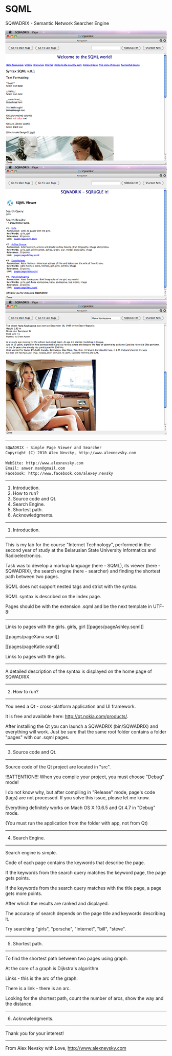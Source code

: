 # SQML
SQWADRIX - Semantic Network Searcher Engine

![alt Semantic Search Engine](images/SQWADRIX%20-%201.png "Semantic Search Engine")
![alt Semantic Search Engine](images/SQWADRIX%20-%202.png "Semantic Search Engine")
![alt Semantic Search Engine](images/SQWADRIX%20-%203.png "Semantic Search Engine")

*************************************************************************
    SQWADRIX - Simple Page Viewer and Searcher
    Copyright (C) 2010 Alex Nevsky, http://www.alexnevsky.com

    WebSite: http://www.alexnevsky.com
    Email: anwer.man@gmail.com
    Facebook: http://www.facebook.com/alexey.nevsky

*************************************************************************

1) Introduction.
2) How to run?
3) Source code and Qt.
4) Search Engine.
5) Shortest path.
6) Acknowledgments.

*************************************************************************

1) Introduction.

*************************************************************************

This is my lab for the course "Internet Technology", performed in the second year of study at the Belarusian State University Informatics and Radioelectronics.

Task was to develop a markup language (here - SQML), its viewer (here - SQWADRIX), the search engine (here - searcher) and finding the shortest path between two pages.

SQML does not support nested tags and strict with the syntax.

SQML syntax is described on the index page.

Pages should be with the extension .sqml and be the next template in UTF-8:

********

<sqml>
<head>
<title>Girls</title>
<meta annotation>Links to pages with the girls.</meta annotation>
<meta key>girls, girl</meta key>
</head>
[[pages/pageAshley.sqml]]

[[pages/pageXana.sqml]]

[[pages/pageKatie.sqml]]

Links to pages with the girls.
</sqml>

********

A detailed description of the syntax is displayed on the home page of SQWADRIX.

*************************************************************************

2) How to run?

*************************************************************************

You need a Qt - cross-platform application and UI framework.

It is free and available here: http://qt.nokia.com/products/.

After installing the Qt you can launch a SQWADRIX (bin/SQWADRIX) and everything will work. Just be sure that the same root folder contains a folder "pages" with our .sqml pages.

*************************************************************************

3) Source code and Qt.

*************************************************************************

Source code of the Qt project are located in "src".

!!!ATTENTION!!! When you compile your project, you must choose "Debug" mode!

I do not know why, but after compiling in "Release" mode, page's code (tags) are not processed. If you solve this issue, please let me know.

Everything definitely works on Mach OS X 10.6.5 and Qt 4.7 in "Debug" mode.

(You must run the application from the folder with app, not from Qt)

*************************************************************************

4) Search Engine.

*************************************************************************

Search engine is simple.

Code of each page contains the keywords that describe the page.

If the keywords from the search query matches the keyword page, the page gets points.

If the keywords from the search query matches with the title page, a page gets more points.

After which the results are ranked and displayed.

The accuracy of search depends on the page title and keywords describing it.

Try searching "girls", "porsche", "internet", "bill", "steve".

*************************************************************************

5) Shortest path.

*************************************************************************

To find the shortest path between two pages using graph.

At the core of a graph is Dijkstra's algorithm

Links - this is the arc of the graph.

There is a link - there is an arc.

Looking for the shortest path, count the number of arcs, show the way and the distance.

*************************************************************************

6) Acknowledgments.

*************************************************************************

Thank you for your interest!

*************************************************************************

From Alex Nevsky with Love, http://www.alexnevsky.com
